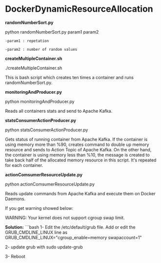 # DockerDynamicResourceAllocation

**randomNumberSort.py**

python randomNumberSort.py param1 param2 

	-param1 : repetation
	
	-param2 : number of random values
	
**createMultipleContainer.sh**


./createMultipleContainer.sh

This is bash script which creates ten times a container and runs randomNumberSort.py.

**monitoringAndProducer.py**

python monitoringAndProducer.py

Reads all containers stats and send to Apache Kafka.

**statsConsumerActionProducer.py**

python statsConsumerActionProducer.py

Gets status of  running container from Apache Kafka. If the container is using memory more than %90, creates command to double up memory resource and sends to Action Topic of Apache Kafka. On the other hand, the container is using memory less than %10, the message is created to take back half of the allocated memory resource in this script. It's repeated for each container.

**actionComsumerResourceUpdate.py**

python actionComsumerResourceUpdate.py

Reads update commands from Apache Kafka and execute them on Docker Daemons.


If you get warning showed below: 

  WARNING: Your kernel does not support cgroup swap limit.
	
**Solution:**
´´´bash
  1- Edit the /etc/default/grub file. Add or edit the GRUB_CMDLINE_LINUX line as GRUB_CMDLINE_LINUX="cgroup_enable=memory swapaccount=1"
	
  2- update grub with sudo update-grub
	
  3- Reboot	

```

